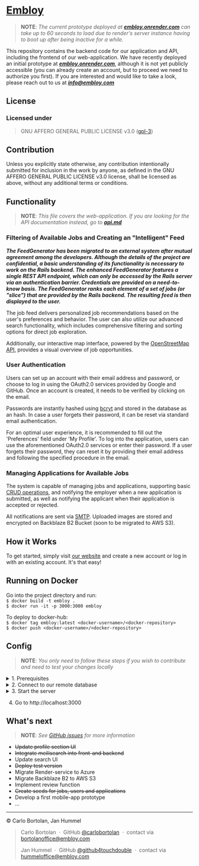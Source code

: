 <h1><a href="https://embloy.com">Embloy</a></h1>

> __NOTE__: _The current prototype deployed at ***[embloy.onrender.com](embloy.onrender.com)*** can take up to 60 seconds to load due to render's server instance having to boot up after being inactive for a while._

This repository contains the backend code for our application and API, including the frontend of our web-application. We
have recently deployed an initial prototype at
***[embloy.onrender.com](embloy.onrender.com)***, although
it is not yet publicly accessible (you can already create an account, but to proceed we need to authorize you first). If
you are interested and would like to take a look, please reach out to us at
___[info@embloy.com](mailto:info@embloy.com?subject=I%20want%20to%20have%20a%20look%20at%20your%20prototype!)___

## License

### Licensed under

> GNU AFFERO GENERAL PUBLIC LICENSE v3.0 ([gpl-3](https://www.gnu.org/licenses/gpl-3.0.en.html))

## Contribution

Unless you explicitly state otherwise, any contribution intentionally submitted for inclusion in the work by anyone, as
defined in the GNU AFFERO GENERAL PUBLIC LICENSE v3.0 license, shall be licensed as above, without any additional terms
or conditions.

## Functionality

> __NOTE__: _This file covers the web-application. If you are looking for the API documentation instead, go to_
___[api.md](app/controllers/api/v0/api.md)___

### Filtering of Available Jobs and Creating an "Intelligent" Feed

***The FeedGenerator has been migrated to an external system after mutual agreement among the developers. Although the
details of the project are confidential, a basic understanding of its functionality is necessary to work on the Rails
backend. The enhanced FeedGenerator features a single REST API endpoint, which can only be accessed by the Rails server
via an authentication barrier. Credentials are provided on a need-to-know basis. The FeedGenerator ranks each element of
a set of jobs (or "slice") that are provided by the Rails backend. The resulting feed is then displayed to the user.***

The job feed delivers personalized job recommendations based on the user's preferences and behavior.
The user can also utilize our advanced search functionality, which includes comprehensive filtering and sorting options
for direct job exploration.

Additionally, our interactive map interface, powered by the [OpenStreetMap API](https://www.openstreetmap.org), provides
a visual overview of job opportunities.

### User Authentication

Users can set up an account with their email address and password, or choose to log in using the OAuth2.0 services
provided by Google and GitHub. Once an account is created, it needs to be verified by clicking on the email.

Passwords are instantly hashed using [bcryt](https://en.wikipedia.org/wiki/Bcrypt) and stored in the database as an hash. In case a user forgets their password, it can be reset via standard email authentication.

For an optimal user experience, it is recommended to fill out the 'Preferences' field under 'My Profile'.
To log into the application, users can use the aforementioned OAuth2.0 services or enter their password.
If a user forgets their password, they can reset it by providing their email address and following the specified
procedure in the email.

### Managing Applications for Available Jobs

The system is capable of managing jobs and applications, supporting
basic [CRUD operations](https://www.javatpoint.com/crud-operations-in-sql), and notifying the employer when a new
application is submitted, as well as notifying the applicant when their application is accepted or rejected.

All notifications are sent via [SMTP](https://en.wikipedia.org/wiki/Simple_Mail_Transfer_Protocol).
Uploaded images are stored and encrypted on Backblaze B2 Bucket (soon to be migrated to AWS S3).

## How it Works

To get started, simply visit [our website](http://embloy.com/) and create a new account or log in with an existing
account. It's that easy!

## Running on Docker

Go into the project directory and run: \
`$ docker build -t embloy .`\
`$ docker run -it -p 3000:3000 embloy `

To deploy to docker-hub: \
`$ docker tag embloy:latest <docker-username>/<docker-repository>`\
`$ docker push <docker-username>/<docker-repository>`

## Config

> __NOTE__: _You only need to follow these steps if you wish to contribute and need to test your changes locally_

<details>
  <summary> 1. Prerequisites </summary>

- Install Ruby 3.2.2

- Install Rails 7

- Install Postgresql 16

- Open pgAdmin4

- Add a new server

</details>

<details>
  <summary> 2. Connect to our remote database </summary>

-     hostname/address: <special authorization needed>

-     maintanence database: <special authorization needed>

-     username: <special authorization needed>

-     password: <special authorization needed>

-      port: 5432

</details>

<details>
  <summary> 3. Start the server </summary>

If you wish to experiment on our backend or contribute to our front end, you can test your changes by starting a local
server.

1. Create a file 'config/env_var.rb' with the following content:

   ```
   ENV['RAILS_MASTER_KEY'] = <>
   ENV['RAILS_SERVE_STATIC_FILES'] = <>
   # DATABASE ACCESS
   ENV['DATABASE_HOST'] = <>
   ENV['DATABASE_PASSWORD'] = <>
   ENV['DATABASE_URL'] = <>
   # ENV['DATABASE_URL'] = <>
   ENV['DATABASE_USER'] = <>
   # OAUTH2 CODES
   ## GOOGLE
   ENV['GOOGLE_OAUTH2_KEY'] = <>
   ENV['GOOGLE_OAUTH2_SECRET'] = <>
   ## GITHUB: embloy.onrender
   ENV['GITHUB_KEY'] = <>
   ENV['GITHUB_SECRET'] = <>
   # E-MAIL CREDENTIALS
   ENV['EMAIL_ADDRESS'] = <>
   ENV['EMAIL_HOST'] = <>
   ENV['EMAIL_INFO_USER'] = <>
   ENV['EMAIL_NOREPLY_USER'] = <>
   ENV['EMAIL_PASSWORD'] = <>
   # TOKEN SECRETS
   ENV['REFRESH_TOKEN_SECRET'] = <>
   ENV['ACCESS_TOKEN_SECRET'] = <>
   # CORS CLIENT_URL
   ENV['CORS_CLIENT_URL'] = <>
   # BACKBLAZE B2 BUCKET
   ENV['BUCKET_APPLICATION_KEY_ID'] = <>
   ENV['BUCKET_APPLICATION_KEY'] = <>
   ENV['BUCKET_NAME'] = <>
   ENV['BUCKET_ID'] = <>
   ENV['BUCKET_REGION'] = <>
   ENV['BUCKET_ENDPOINT'] = <>
   ```

1. Run ``$ rails db:create`` to create all necessary tables in your development database.
2. Run ``$ rails db:migrate`` to migrate your changes to the database.
3. Run ``$ rails server`` to start the server.
4. Add the following lines manually when resetting the current database or creating a new database:

   ```
   CREATE EXTENSION postgis;
   ALTER TABLE jobs ADD COLUMN job_value public.geography(PointZ,4326);
   CREATE INDEX IF NOT EXISTS job_job_value_index
   ON public.jobs USING gist
   (job_value)
   TABLESPACE pg_default;
   ```

</details>

4. Go to http://localhost:3000

## What's next

> __NOTE__: _See [GitHub issues](https://github.com/embloy/embloy-backend/issues) for more information_

- ~~Update profile section UI~~
- ~~Integrate meilisearch into front-and backend~~
- Update search UI
- ~~Deploy test version~~
- Migrate Render-service to Azure
- Migrate Backblaze B2 to AWS S3
- Implement review function
- ~~Create seeds for jobs, users and applications~~
- Develop a first mobile-app prototype
- ...

---

© Carlo Bortolan, Jan Hummel

> Carlo Bortolan &nbsp;&middot;&nbsp;
> GitHub [@carlobortolan](https://github.com/carlobortolan) &nbsp;&middot;&nbsp;
> contact via [bortolanoffice@embloy.com](mailto:bortolanoffice@embloy.com)
>
> Jan Hummel &nbsp;&middot;&nbsp;
> GitHub [@github4touchdouble](https://github.com/github4touchdouble) &nbsp;&middot;&nbsp;
> contact via [hummeloffice@embloy.com](mailto:hummeloffice@embloy.com)
